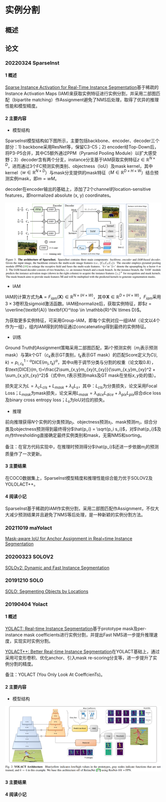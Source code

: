 # 实例分割

## 概述

## 论文

### 20220324 SparseInst

#### 1 概述

[Sparse Instance Activation for Real-Time Instance Segmentation](https://arxiv.org/abs/2203.12827)基于稀疏的Instance Activation Maps (IAM)来获取实例特征进行实例分割，并采用二部图匹配（bipartite matching）作Assignment避免了NMS后处理，取得了优异的推理性能和模型精度。

#### 2 主要内容

* 模型结构

SparseInst模型结构如下图所示，主要包括backbone、encoder、decoder三个部分：1) backbone采用ResNet等，保留C3-C5；2) encoder经Top-Down后，将P3-P5合并，其中C5额外通过PPM（Pyramid Pooling Module）以扩大感受野；3）decoder含有两个分支，instance分支基于IAM获取实例特征$z \in \mathbb{R}^{N \times D}$，进而通过3个FC预测实例类别、objectness（IoU）及mask kernel，其中kernel（$w \in \mathbb{R}^{N \times D}$）与mask分支提供的mask特征（$M \in \mathbb{R}^{D \times H \times W}$）结合预测实例mask，即$m = wM$。

decoder在encoder输出的基础上，添加了2个channel的location-sensitive features，即normalized absolute (x, y) coordinates。

![SparseInst](../../images/2022/sparse_inst.png)

* IAM

IAM的计算方式为$\textbf{A} = F_{iam}(\textbf{X}) \in \mathbb{R}^{N \times (H \times W)}$，其中$\textbf{X} \in \mathbb{R}^{D \times (H \times W)}$，$F_{iam}$采用$3 \times 3$卷积及sigmoid激活函数。IAM经normalize后，获取实例特征，即$z = \overline{\textbf{A}} \textbf{X}^\top \in \mathbb{R}^{N \times D}$。

为获取更多实例特征，可采用Group-IAM，即每个实例对应一组IAM（论文以4个作为一组），组内IAM得到的特征通过concatenating得到最终的实例特征。

* 训练

Ground Truth的Assignment策略采用二部图匹配，第$i$个预测实例（$m_i$表示预测mask）与第$k$个GT（$c_k$表示GT类别，$t_k$表示GT mask）的匹配Score定义为$C(i,k) = p_{i, c_k}^{1 - \alpha}\text{DICE}(m_i, t_k)^\alpha$，其中$\alpha$用于调节分类与分割的权重（论文取0.8），$\text{DICE}(m, t)=\frac{2\sum_{x,y}m_{xy}t_{xy}}{\sum_{x,y}m_{xy}^2 + \sum_{x,y}t_{xy}^2}$（式中$m,t$表示预测maks及GT mask在坐标$x,y$处的值）。

损失定义为$L = \lambda_cL_{cls} + L_{mask} + \lambda_sL_s$，其中：$L_{cls}$为分类损失，论文采用Focal Loss；$L_{mask}$为mask损失，论文采用$L_{mask} = \lambda_{dice}L_{dice} + \lambda_{pix}L_{pix}$综合dice loss及binary cross entropy loss；$L_s$为IoU对应的损失。

* 推理

前向推理获得$N$个实例的分类预测$p_i$、objectness预测$s_i$、mask预测$m_i$，综合分类及objectness预测得到最终得分$\hat{p_i} = \sqrt{p_i s_i}$，对$\hat{p_i}$及$m_i$作thresholding直接确定最终实例类别和mask，无需NMS和sorting。

备注：在官方代码实现中，在推理时预测得分$\hat{p_i}$还进一步依据$m_i$的预测质量作了一次更新。

#### 3 主要结果

在COCO数据集上，SparseInst模型精度和推理性能综合能力优于SOLOV2及YOLOLACT++。

#### 4 阅读小记

SparseInst基于稀疏的IAM作实例分割，采用二部图匹配作Assignment，不仅大大减少预测结果并且避免了NMS等后处理，是一种新颖的实例分割方法。

### 20211019 maYolact

[Mask-aware IoU for Anchor Assignment in Real=time Instance Segmentation](https://arxiv.org/abs/2110.09734)

### 20200323 SOLOV2

[SOLOv2: Dynamic and Fast Instance Segmentation](https://arxiv.org/abs/2003.10152)

### 20191210 SOLO

[SOLO: Segmenting Objects by Locations](https://arxiv.org/abs/1912.04488)

### 20190404 Yolact

#### 1 概述

[YOLACT: Real-time Instance Segmentation](https://arxiv.org/abs/1904.02689)基于prototype mask及per-instance mask coefficients进行实例分割，并提出Fast NMS进一步提升推理速度，实现实时实例分割。

[YOLACT++: Better Real-time Instance Segmentation](https://arxiv.org/abs/1912.06218)在YOLACT基础上，通过采用可变形卷积、优化anchor、引入mask re-scoring分支等，进一步提升了实例分割的精度。

备注：YOLACT (You Only Look At CoeffcienTs)。

#### 2 主要内容

* 模型结构

![](../../images/2019/yolact.png)

#### 3 主要结果


#### 4 阅读小记